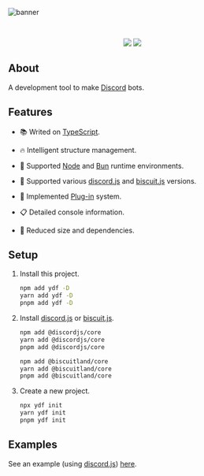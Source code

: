 ![banner](https://raw.githubusercontent.com/kh0wel/ydf/main/assets/banner.png)

<div align="center">
	<br />
	<p>
		<a href="https://www.npmjs.com/package/ydf"><img src="https://img.shields.io/npm/v/ydf.svg?colorA=170019&colorB=9e04af" /></a>
		<a href="https://www.npmjs.com/package/ydf"><img src="https://img.shields.io/npm/dt/ydf.svg?colorA=170019&colorB=9e04af" /></a>
	</p>
</div>

## About

A development tool to make [Discord](https://discord.com) bots.

## Features

- 📚 Writed on [TypeScript](https://www.typescriptlang.org).

- 🔥 Intelligent structure management.

- 🧳 Supported [Node](https://nodejs.org) and [Bun](https://bun.sh) runtime environments.

- 🔌 Supported various [discord.js](https://discord.js.org) and [biscuit.js](https://biscuitjs.com) versions.

- 🧱 Implemented [Plug-in](https://en.wikipedia.org/wiki/Plug-in_%28computing%29) system.

- 📋 Detailed console information.

- 🍂 Reduced size and dependencies.

## Setup

1. Install this project.

	```bash
	npm add ydf -D
	yarn add ydf -D
	pnpm add ydf -D
	```

2. Install [discord.js](https://discord.js.org) or [biscuit.js](https://biscuitjs.com).

	```bash
	npm add @discordjs/core
	yarn add @discordjs/core
	pnpm add @discordjs/core
	```
	```bash
	npm add @biscuitland/core
	yarn add @biscuitland/core
	pnpm add @biscuitland/core
	```
3. Create a new project.

	```bash
	npx ydf init
	yarn ydf init
	pnpm ydf init
	```

## Examples

See an example (using [discord.js](https://discord.js.org)) [here](https://github.com/kh0wel/kobalt).
